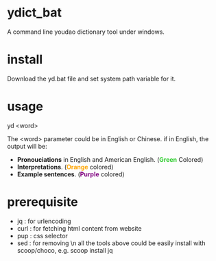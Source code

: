 # ydict_bat
A command line youdao dictionary tool under windows.

# install
Download the yd.bat file and set system path variable for it.

# usage
yd \<word\>

The \<word\> parameter could be in English or Chinese.
if in English, the output will be:

- <b>Pronouciations</b> in English and American English. (<font color='#32CD32'><b>Green</b></font> Colored)
- <b>Interpretations</b>. (<font color='orange'><b>Orange</b></font>  colored)
- <b>Example sentences</b>. (<font color='purple'><b>Purple</b></font>  colored)

# prerequisite

- jq : for urlencoding
- curl : for fetching html content from website
- pup : css selector
- sed : for removing \n
  all the tools above could be easily install with scoop/choco, e.g. scoop install jq
